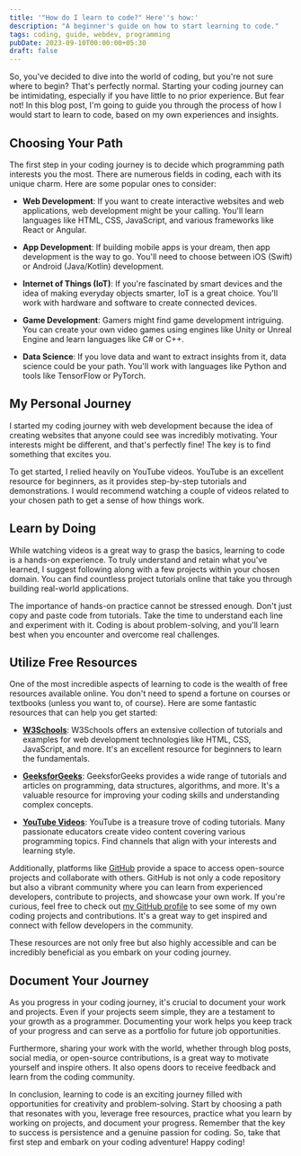```yaml
---
title: '"How do I learn to code?" Here''s how:'
description: "A beginner's guide on how to start learning to code."
tags: coding, guide, webdev, programming
pubDate: 2023-09-10T00:00:00+05:30
draft: false
---
```


So, you've decided to dive into the world of coding, but you're not sure where to begin? That's perfectly normal. Starting your coding journey can be intimidating, especially if you have little to no prior experience. But fear not! In this blog post, I'm going to guide you through the process of how I would start to learn to code, based on my own experiences and insights.

## Choosing Your Path

The first step in your coding journey is to decide which programming path interests you the most. There are numerous fields in coding, each with its unique charm. Here are some popular ones to consider:

- **Web Development**: If you want to create interactive websites and web applications, web development might be your calling. You'll learn languages like HTML, CSS, JavaScript, and various frameworks like React or Angular.

- **App Development**: If building mobile apps is your dream, then app development is the way to go. You'll need to choose between iOS (Swift) or Android (Java/Kotlin) development.

- **Internet of Things (IoT)**: If you're fascinated by smart devices and the idea of making everyday objects smarter, IoT is a great choice. You'll work with hardware and software to create connected devices.

- **Game Development**: Gamers might find game development intriguing. You can create your own video games using engines like Unity or Unreal Engine and learn languages like C# or C++.

- **Data Science**: If you love data and want to extract insights from it, data science could be your path. You'll work with languages like Python and tools like TensorFlow or PyTorch.

## My Personal Journey

I started my coding journey with web development because the idea of creating websites that anyone could see was incredibly motivating. Your interests might be different, and that's perfectly fine! The key is to find something that excites you.

To get started, I relied heavily on YouTube videos. YouTube is an excellent resource for beginners, as it provides step-by-step tutorials and demonstrations. I would recommend watching a couple of videos related to your chosen path to get a sense of how things work.

## Learn by Doing

While watching videos is a great way to grasp the basics, learning to code is a hands-on experience. To truly understand and retain what you've learned, I suggest following along with a few projects within your chosen domain. You can find countless project tutorials online that take you through building real-world applications.

The importance of hands-on practice cannot be stressed enough. Don't just copy and paste code from tutorials. Take the time to understand each line and experiment with it. Coding is about problem-solving, and you'll learn best when you encounter and overcome real challenges.

## Utilize Free Resources

One of the most incredible aspects of learning to code is the wealth of free resources available online. You don't need to spend a fortune on courses or textbooks (unless you want to, of course). Here are some fantastic resources that can help you get started:

- **[W3Schools](https://w3schools.com)**: W3Schools offers an extensive collection of tutorials and examples for web development technologies like HTML, CSS, JavaScript, and more. It's an excellent resource for beginners to learn the fundamentals.

- **[GeeksforGeeks](https://geeksforgeeks.org)**: GeeksforGeeks provides a wide range of tutorials and articles on programming, data structures, algorithms, and more. It's a valuable resource for improving your coding skills and understanding complex concepts.

- **[YouTube Videos](https://youtube.com)**: YouTube is a treasure trove of coding tutorials. Many passionate educators create video content covering various programming topics. Find channels that align with your interests and learning style.

Additionally, platforms like [GitHub](https://github.com) provide a space to access open-source projects and collaborate with others. GitHub is not only a code repository but also a vibrant community where you can learn from experienced developers, contribute to projects, and showcase your own work. If you're curious, feel free to check out [my GitHub profile](https://github.com/hect1k) to see some of my own coding projects and contributions. It's a great way to get inspired and connect with fellow developers in the community.

These resources are not only free but also highly accessible and can be incredibly beneficial as you embark on your coding journey.

## Document Your Journey

As you progress in your coding journey, it's crucial to document your work and projects. Even if your projects seem simple, they are a testament to your growth as a programmer. Documenting your work helps you keep track of your progress and can serve as a portfolio for future job opportunities.

Furthermore, sharing your work with the world, whether through blog posts, social media, or open-source contributions, is a great way to motivate yourself and inspire others. It also opens doors to receive feedback and learn from the coding community.

In conclusion, learning to code is an exciting journey filled with opportunities for creativity and problem-solving. Start by choosing a path that resonates with you, leverage free resources, practice what you learn by working on projects, and document your progress. Remember that the key to success is persistence and a genuine passion for coding. So, take that first step and embark on your coding adventure! Happy coding!
